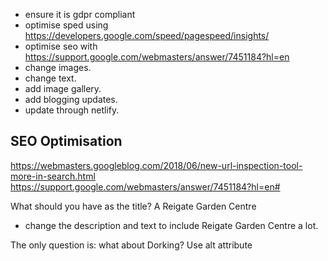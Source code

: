 - ensure it is gdpr compliant
- optimise sped using https://developers.google.com/speed/pagespeed/insights/
- optimise seo with https://support.google.com/webmasters/answer/7451184?hl=en
- change images. 
- change text.
- add image gallery. 
- add blogging updates.
- update through netlify.


## SEO Optimisation 
https://webmasters.googleblog.com/2018/06/new-url-inspection-tool-more-in-search.html
https://support.google.com/webmasters/answer/7451184?hl=en#

What should you have as the title? A Reigate Garden Centre 
- change the description and text to include Reigate Garden Centre a lot. 

The only question is: what about Dorking? 
Use alt attribute 
